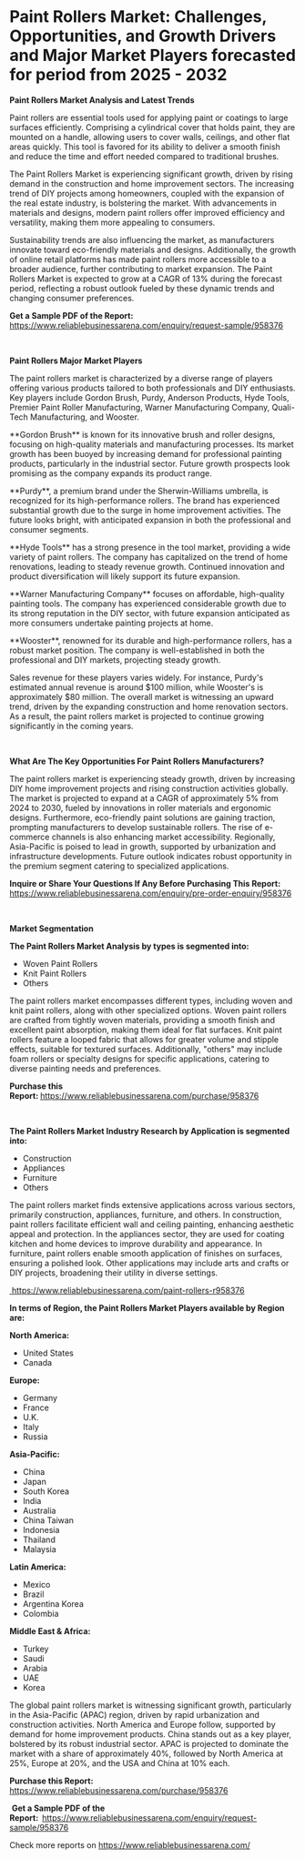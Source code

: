 <p><h1>Paint Rollers Market: Challenges, Opportunities, and Growth Drivers and Major Market Players forecasted for period from 2025 - 2032</h1></p><p><strong>Paint Rollers Market Analysis and Latest Trends</strong></p>
<p><p>Paint rollers are essential tools used for applying paint or coatings to large surfaces efficiently. Comprising a cylindrical cover that holds paint, they are mounted on a handle, allowing users to cover walls, ceilings, and other flat areas quickly. This tool is favored for its ability to deliver a smooth finish and reduce the time and effort needed compared to traditional brushes.</p><p>The Paint Rollers Market is experiencing significant growth, driven by rising demand in the construction and home improvement sectors. The increasing trend of DIY projects among homeowners, coupled with the expansion of the real estate industry, is bolstering the market. With advancements in materials and designs, modern paint rollers offer improved efficiency and versatility, making them more appealing to consumers.</p><p>Sustainability trends are also influencing the market, as manufacturers innovate toward eco-friendly materials and designs. Additionally, the growth of online retail platforms has made paint rollers more accessible to a broader audience, further contributing to market expansion. The Paint Rollers Market is expected to grow at a CAGR of 13% during the forecast period, reflecting a robust outlook fueled by these dynamic trends and changing consumer preferences.</p></p>
<p><strong>Get a Sample PDF of the Report:&nbsp;</strong> <a href="https://www.reliablebusinessarena.com/enquiry/request-sample/958376?utm_campaign=3251&utm_medium=2&utm_source=Github&utm_content=ia&utm_term=04042025&utm_id=paint-rollers">https://www.reliablebusinessarena.com/enquiry/request-sample/958376</a></p>
<p>&nbsp;</p>
<p><strong>Paint Rollers Major Market Players</strong></p>
<p><p>The paint rollers market is characterized by a diverse range of players offering various products tailored to both professionals and DIY enthusiasts. Key players include Gordon Brush, Purdy, Anderson Products, Hyde Tools, Premier Paint Roller Manufacturing, Warner Manufacturing Company, Quali-Tech Manufacturing, and Wooster.</p><p>**Gordon Brush** is known for its innovative brush and roller designs, focusing on high-quality materials and manufacturing processes. Its market growth has been buoyed by increasing demand for professional painting products, particularly in the industrial sector. Future growth prospects look promising as the company expands its product range.</p><p>**Purdy**, a premium brand under the Sherwin-Williams umbrella, is recognized for its high-performance rollers. The brand has experienced substantial growth due to the surge in home improvement activities. The future looks bright, with anticipated expansion in both the professional and consumer segments.</p><p>**Hyde Tools** has a strong presence in the tool market, providing a wide variety of paint rollers. The company has capitalized on the trend of home renovations, leading to steady revenue growth. Continued innovation and product diversification will likely support its future expansion.</p><p>**Warner Manufacturing Company** focuses on affordable, high-quality painting tools. The company has experienced considerable growth due to its strong reputation in the DIY sector, with future expansion anticipated as more consumers undertake painting projects at home.</p><p>**Wooster**, renowned for its durable and high-performance rollers, has a robust market position. The company is well-established in both the professional and DIY markets, projecting steady growth.</p><p>Sales revenue for these players varies widely. For instance, Purdy's estimated annual revenue is around $100 million, while Wooster's is approximately $80 million. The overall market is witnessing an upward trend, driven by the expanding construction and home renovation sectors. As a result, the paint rollers market is projected to continue growing significantly in the coming years.</p></p>
<p>&nbsp;</p>
<p><strong>What Are The Key Opportunities For Paint Rollers Manufacturers?</strong></p>
<p><p>The paint rollers market is experiencing steady growth, driven by increasing DIY home improvement projects and rising construction activities globally. The market is projected to expand at a CAGR of approximately 5% from 2024 to 2030, fueled by innovations in roller materials and ergonomic designs. Furthermore, eco-friendly paint solutions are gaining traction, prompting manufacturers to develop sustainable rollers. The rise of e-commerce channels is also enhancing market accessibility. Regionally, Asia-Pacific is poised to lead in growth, supported by urbanization and infrastructure developments. Future outlook indicates robust opportunity in the premium segment catering to specialized applications.</p></p>
<p><strong>Inquire or Share Your Questions If Any Before Purchasing This Report:</strong> <a href="https://www.reliablebusinessarena.com/enquiry/pre-order-enquiry/958376?utm_campaign=3251&utm_medium=2&utm_source=Github&utm_content=ia&utm_term=04042025&utm_id=paint-rollers">https://www.reliablebusinessarena.com/enquiry/pre-order-enquiry/958376</a></p>
<p>&nbsp;</p>
<p><strong>Market Segmentation</strong></p>
<p><strong>The Paint Rollers Market Analysis by types is segmented into:</strong></p>
<p><ul><li>Woven Paint Rollers</li><li>Knit Paint Rollers</li><li>Others</li></ul></p>
<p><p>The paint rollers market encompasses different types, including woven and knit paint rollers, along with other specialized options. Woven paint rollers are crafted from tightly woven materials, providing a smooth finish and excellent paint absorption, making them ideal for flat surfaces. Knit paint rollers feature a looped fabric that allows for greater volume and stipple effects, suitable for textured surfaces. Additionally, "others" may include foam rollers or specialty designs for specific applications, catering to diverse painting needs and preferences.</p></p>
<p><strong>Purchase this Report:&nbsp;</strong><a href="https://www.reliablebusinessarena.com/purchase/958376?utm_campaign=3251&utm_medium=2&utm_source=Github&utm_content=ia&utm_term=04042025&utm_id=paint-rollers">https://www.reliablebusinessarena.com/purchase/958376</a></p>
<p>&nbsp;</p>
<p><strong>The Paint Rollers Market Industry Research by Application is segmented into:</strong></p>
<p><ul><li>Construction</li><li>Appliances</li><li>Furniture</li><li>Others</li></ul></p>
<p><p>The paint rollers market finds extensive applications across various sectors, primarily construction, appliances, furniture, and others. In construction, paint rollers facilitate efficient wall and ceiling painting, enhancing aesthetic appeal and protection. In the appliances sector, they are used for coating kitchen and home devices to improve durability and appearance. In furniture, paint rollers enable smooth application of finishes on surfaces, ensuring a polished look. Other applications may include arts and crafts or DIY projects, broadening their utility in diverse settings.</p></p>
<p><a href="https://www.reliablebusinessarena.com/paint-rollers-r958376?utm_campaign=3251&utm_medium=2&utm_source=Github&utm_content=ia&utm_term=04042025&utm_id=paint-rollers">&nbsp;https://www.reliablebusinessarena.com/paint-rollers-r958376</a></p>
<p><strong>In terms of Region, the Paint Rollers Market Players available by Region are:</strong></p>
<p>
    <p> <strong> North America: </strong>
        <ul>
            <li>United States</li>
            <li>Canada</li>
        </ul>
        </p> 
    <p> <strong> Europe: </strong>
        <ul>
            <li>Germany</li>
            <li>France</li>
            <li>U.K.</li>
            <li>Italy</li>
            <li>Russia</li>
        </ul>
        </p> 
    <p> <strong> Asia-Pacific: </strong>
        <ul>
            <li>China</li>
            <li>Japan</li>
            <li>South Korea</li>
            <li>India</li>
            <li>Australia</li>
            <li>China Taiwan</li>
            <li>Indonesia</li>
            <li>Thailand</li>
            <li>Malaysia</li>
        </ul>
        </p> 
    <p> <strong> Latin America: </strong>
        <ul>
            <li>Mexico</li>
            <li>Brazil</li>
            <li>Argentina Korea</li>
            <li>Colombia</li>
        </ul>
        </p> 
    <p> <strong> Middle East & Africa: </strong>
        <ul>
            <li>Turkey</li>
            <li>Saudi</li>
            <li>Arabia</li>
            <li>UAE</li>
            <li>Korea</li>
        </ul>
    </p>
    </p>
<p><p>The global paint rollers market is witnessing significant growth, particularly in the Asia-Pacific (APAC) region, driven by rapid urbanization and construction activities. North America and Europe follow, supported by demand for home improvement products. China stands out as a key player, bolstered by its robust industrial sector. APAC is projected to dominate the market with a share of approximately 40%, followed by North America at 25%, Europe at 20%, and the USA and China at 10% each.</p></p>
<p><strong>Purchase this Report: </strong><a href="https://www.reliablebusinessarena.com/purchase/958376?utm_campaign=3251&utm_medium=2&utm_source=Github&utm_content=ia&utm_term=04042025&utm_id=paint-rollers">https://www.reliablebusinessarena.com/purchase/958376</a></p>
<p>&nbsp;<strong>Get a Sample PDF of the Report:&nbsp;&nbsp;</strong><a href="https://www.reliablebusinessarena.com/enquiry/request-sample/958376?utm_campaign=3251&utm_medium=2&utm_source=Github&utm_content=ia&utm_term=04042025&utm_id=paint-rollers">https://www.reliablebusinessarena.com/enquiry/request-sample/958376</a></p>
<p><strong></strong></p>
<p>Check more reports on <a href="https://www.reliablebusinessarena.com/?utm_campaign=3251&utm_medium=2&utm_source=Github&utm_content=ia&utm_term=04042025&utm_id=paint-rollers">https://www.reliablebusinessarena.com/</a></p>